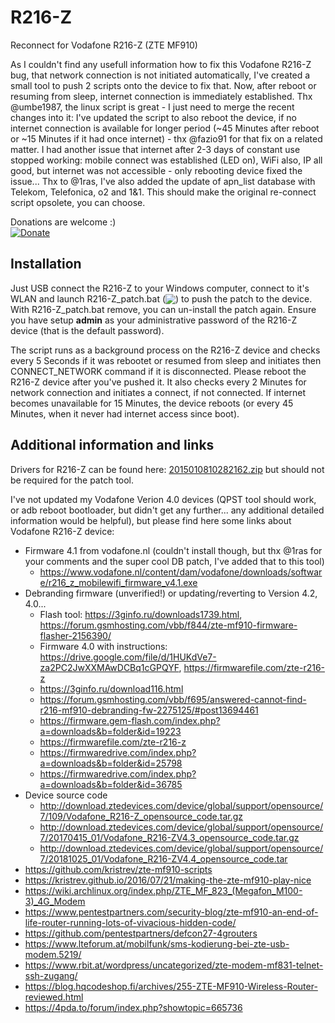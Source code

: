 # R216-Z
Reconnect for Vodafone R216-Z (ZTE MF910)

As I couldn't find any usefull information how to fix this Vodafone R216-Z bug, that network connection is not initiated automatically, I've created a small tool to push 2 scripts onto the device to fix that. Now, after reboot or resuming from sleep, internet connection is immediately established. 
Thx @umbe1987, the linux script is great - I just need to merge the recent changes into it:
I've updated the script to also reboot the device, if no internet connection is available for longer period (~45 Minutes after reboot or ~15 Minutes if it had once internet) - thx @fazio91 for that fix on a related matter.
I had another issue that internet after 2-3 days of constant use stopped working: mobile connect was established (LED on), WiFi also, IP all good, but internet was not accessible - only rebooting device fixed the issue...
Thx to @1ras, I've also added the update of apn_list database with Telekom, Telefonica, o2 and 1&1. This should make the original re-connect script opsolete, you can choose.

Donations are welcome :)<br>
[![Donate](https://www.paypalobjects.com/en_US/i/btn/btn_donate_SM.gif)](https://www.paypal.com/cgi-bin/webscr?cmd=_s-xclick&hosted_button_id=83VK6A6D3MCRS&source=url)

## Installation
Just USB connect the R216-Z to your Windows computer, connect to it's WLAN and launch R216-Z_patch.bat (<a href="https://github.com/cosote/R216-Z/archive/refs/tags/R216-Z_patch_v0.2.zip"><img valign="bottom" src="https://img.shields.io/github/downloads/cosote/R216-Z/total"></a>) to push the patch to the device.
With R216-Z_patch.bat remove, you can un-install the patch again. Ensure you have setup **admin** as your administrative password of the R216-Z device (that is the default password).

The script runs as a background process on the R216-Z device and checks every 5 Seconds if it was rebootet or resumed from sleep and initiates then CONNECT_NETWORK command if it is disconnected. Please reboot the R216-Z device after you've pushed it.
It also checks every 2 Minutes for network connection and initiates a connect, if not connected. If internet becomes unavailable for 15 Minutes, the device reboots (or every 45 Minutes, when it never had internet access since boot).

## Additional information and links
Drivers for R216-Z can be found here: [2015010810282162.zip](http://download.pcdcdn.com/download.php?file=f0ccf6b7e75ec4c92e651dfbef4e3951) but should not be required for the patch tool.

I've not updated my Vodafone Verion 4.0 devices (QPST tool should work, or adb reboot bootloader, but didn't get any further... any additional detailed information would be helpful), but please find here some links about Vodafone R216-Z device:
- Firmware 4.1 from vodafone.nl (couldn't install though, but thx @1ras for your comments and the super cool DB patch, I've added that to this tool)
  - https://www.vodafone.nl/content/dam/vodafone/downloads/software/r216_z_mobilewifi_firmware_v4.1.exe
- Debranding firmware (unverified!) or updating/reverting to Version 4.2, 4.0...
  - Flash tool: https://3ginfo.ru/downloads1739.html, https://forum.gsmhosting.com/vbb/f844/zte-mf910-firmware-flasher-2156390/
  - Firmware 4.0 with instructions: https://drive.google.com/file/d/1HUKdVe7-za2PC2JwXXMAwDCBq1cGPQYF, https://firmwarefile.com/zte-r216-z
  - https://3ginfo.ru/download116.html
  - https://forum.gsmhosting.com/vbb/f695/answered-cannot-find-r216-mf910-debranding-fw-2275125/#post13694461
  - https://firmware.gem-flash.com/index.php?a=downloads&b=folder&id=19223
  - https://firmwarefile.com/zte-r216-z
  - https://firmwaredrive.com/index.php?a=downloads&b=folder&id=25798
  - https://firmwaredrive.com/index.php?a=downloads&b=folder&id=36785
- Device source code
  - http://download.ztedevices.com/device/global/support/opensource/7/109/Vodafone_R216-Z_opensource_code.tar.gz
  - http://download.ztedevices.com/device/global/support/opensource/7/20170415_01/Vodafone_R216-ZV4.3_opensource_code.tar.gz
  - http://download.ztedevices.com/device/global/support/opensource/7/20181025_01/Vodafone_R216-ZV4.4_opensource_code.tar
- https://github.com/kristrev/zte-mf910-scripts
- https://kristrev.github.io/2016/07/21/making-the-zte-mf910-play-nice
- https://wiki.archlinux.org/index.php/ZTE_MF_823_(Megafon_M100-3)_4G_Modem
- https://www.pentestpartners.com/security-blog/zte-mf910-an-end-of-life-router-running-lots-of-vivacious-hidden-code/
- https://github.com/pentestpartners/defcon27-4grouters
- https://www.lteforum.at/mobilfunk/sms-kodierung-bei-zte-usb-modem.5219/
- https://www.rbit.at/wordpress/uncategorized/zte-modem-mf831-telnet-ssh-zugang/
- https://blog.hqcodeshop.fi/archives/255-ZTE-MF910-Wireless-Router-reviewed.html
- https://4pda.to/forum/index.php?showtopic=665736
